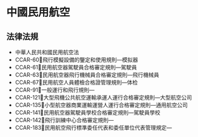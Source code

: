 # 中國民用航空

## 法律法規

* 中華人民共和國民用航空法
* CCAR-60飛行模擬設備的鑒定和使用規則—模拟器
* CCAR-61民用航空器駕駛員合格審定規則—駕駛員
* CCAR-63民用航空器飛行機械員合格審定規則—飛行機械員
* CCAR-67民用航空人員體檢合格證管理規則—体检
* CCAR-91一般運行和飛行規則—
* CCAR-121大型飛機公共航空運輸承運人運行合格審定規則—大型航空公司
* CCAR-135小型航空器商業運輸運營人運行合格審定規則—通用航空公司
* CCAR-141民用航空器駕駛員學校合格審定規則—駕駛員學校
* CCAR-142飛行訓練中心合格審定規則—
* CCAR-183民用航空飛行標準委任代表和委任單位代表管理規定—

